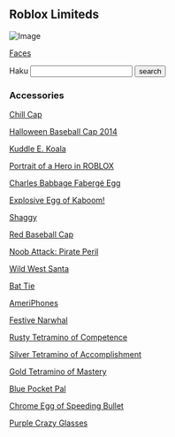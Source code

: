 ## Roblox Limiteds

![Image](https://user-images.githubusercontent.com/37746191/108605219-768d9180-73bb-11eb-8df0-4a8f40adc298.png)

[Faces](/faces.html)

<form>
  Haku
  <input type="text">
  <input type="submit" value="search">
</form>

### Accessories

[Chill Cap](https://www.roblox.com/catalog/321570512/Chill-Cap)

[Halloween Baseball Cap 2014](https://www.roblox.com/catalog/184745025/Halloween-Baseball-Cap-2014)

[Kuddle E. Koala](https://www.roblox.com/catalog/44113968/Kuddle-E-Koala)

[Portrait of a Hero in ROBLOX](https://www.roblox.com/catalog/331486631/Portrait-of-a-Hero-in-ROBLOX)

[Charles Babbage Fabergé Egg](https://www.roblox.com/catalog/76692101/Charles-Babbage-Faberg-Egg)

[Explosive Egg of Kaboom!](https://www.roblox.com/catalog/24826755/Explosive-Egg-of-Kaboom)

[Shaggy](https://www.roblox.com/catalog/20573078/Shaggy)

[Red Baseball Cap](https://www.roblox.com/catalog/1028606/Red-Baseball-Cap)

[Noob Attack: Pirate Peril](https://www.roblox.com/catalog/1241224444/Noob-Attack-Pirate-Peril)

[Wild West Santa](https://www.roblox.com/catalog/19296155/Wild-West-Santa)

[Bat Tie](https://www.roblox.com/catalog/63239668/Bat-Tie)

[AmeriPhones](https://www.roblox.com/catalog/55224802/AmeriPhones)

[Festive Narwhal](https://www.roblox.com/catalog/140469731/Festive-Narwhal)

[Rusty Tetramino of Competence](https://www.roblox.com/catalog/5785985/Rusty-Tetramino-of-Competence)

[Silver Tetramino of Accomplishment](https://www.roblox.com/catalog/5786026/Silver-Tetramino-of-Accomplishment)

[Gold Tetramino of Mastery](https://www.roblox.com/catalog/5786047/Gold-Tetramino-of-Mastery)

[Blue Pocket Pal](https://www.roblox.com/catalog/658757624/Blue-Pocket-Pal)

[Chrome Egg of Speeding Bullet](https://www.roblox.com/catalog/24826640/Chrome-Egg-of-Speeding-Bullet)

[Purple Crazy Glasses](https://www.roblox.com/catalog/243854130/Purple-Crazy-Glasses)








